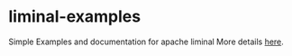 # liminal-examples
Simple Examples and documentation for apache liminal
More details [here](http://liminal.incubator.apache.org/).
